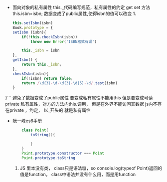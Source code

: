 - 面向对象的私有属性
    this._代码编写规范，私有属性的约定
    get set 方法
    this.isbn=isbn;  数据变成了public属性,使得isbn的值可以改变
    1. 
    ```js
    this.setIsbn(isbn) 
    Book.prototype = {
    setIsbn (isbn){
        if(!this.checkIsbn(isbn)) 
            throw new Error('ISBN格式有误')

        this._isbn = isbn
    },
    getIsbn() {
        return this._isbn;
    },
    checkIsbn(isbn){
        if(!isbn) return false;
        return /\d{3}-\d-\d{3}-\d{5}-\d/.test(isbn)
    }
}```
    避免了数据变成了public属性
    要变成私有属性不能用this 但是要变成可读
    private 私有属性，对方的方法内this.调用， 但是在外界不能访问其数据
    js内不存在private ，约定， 以_开头的 就是私有属性
- 阮一峰es6手册
    ```Java
        class Point{
            toString(){

            }
        }
        Point.prototype.constructor === Point
        Point.prototype.toString
    ```
    1. JS 里本没有类， class只是语法糖，so console.log(typeof Point)返回的值是function，
        class中语法并没有什么用，而是用function 
